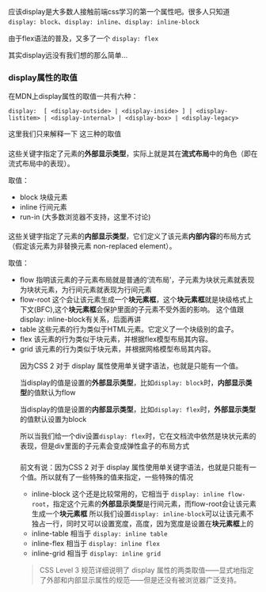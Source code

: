 应该display是大多数人接触前端css学习的第一个属性吧。很多人只知道`display: block`、`display: inline`、`display: inline-block`

由于flex语法的普及，又多了一个 `display: flex`

其实display远没有我们想的那么简单...

### display属性的取值
在MDN上display属性的取值一共有六种：

`display:  [ <display-outside> | <display-inside> ] | <display-listitem> | <display-internal> | <display-box> | <display-legacy>`

这里我们只来解释一下<display-outside> <display-inside> <display-legacy>这三种的取值

#### <display-outside>
这些关键字指定了元素的**外部显示类型**，实际上就是其在**流式布局**中的角色（即在流式布局中的表现）。

取值：
* block 块级元素
* inline 行间元素
* run-in (大多数浏览器不支持，这里不讨论)

#### <display-inside>
这些关键字指定了元素的**内部显示类型**，它们定义了该元素**内部内容**的布局方式（假定该元素为非替换元素 non-replaced element）。

取值：
* flow
  指明该元素的子元素布局就是普通的‘流布局’，子元素为块状元素就表现为块状元素，为行间元素就表现为行间元素
* flow-root
  这个会让该元素生成一个**块元素框**，这个**块元素框**就是块级格式上下文(BFC),这个**块元素框**会保护里面的子元素不受外面的影响。 这个值跟 display: inline-block有关系，后面再讲
* table
  这些元素的行为类似于HTML<table>元素。它定义了一个块级别的盒子。
* flex
  该元素的行为类似于块元素，并根据flex模型布局其内容。
* grid
  该元素的行为类似于块元素，并根据网格模型布局其内容。

因为CSS 2 对于 display 属性使用单关键字语法，也就是只能有一个值。

当display的值是设置的**外部显示类型**，比如`display: block`时，**内部显示类型**的值默认为flow

当display的值是设置的**内部显示类型**，比如`display: flex`时，**外部显示类型**的值默认设置为block

所以当我们给一个div设置`display: flex`时，它在文档流中依然是块状元素的表现，但是div里面的子元素会变成弹性盒子的布局方式

### <display-legacy>
前文有说：因为CSS 2 对于 display 属性使用单关键字语法，也就是只能有一个值。所以就有了一些特殊的值来指定，一些特殊的情况
* inline-block
  这个还是比较常用的，它相当于 `display: inline flow-root`，指定这个元素的**外部显示类型**是行间元素，而flow-root会让该元素生成一个**块元素框**
  所以我们设置`display: inline-block`可以让该元素不独占一行，同时又可以设置宽度，高度，因为宽度是设置在**块元素框**上的
* inline-table
  相当于 `display: inline table`
* inline-flex
  相当于 `display: inline flex`
* inline-grid
  相当于 `display: inline grid`

> CSS Level 3 规范详细说明了 display 属性的两类取值——显式地指定了外部和内部显示属性的规范——但是还没有被浏览器广泛支持。